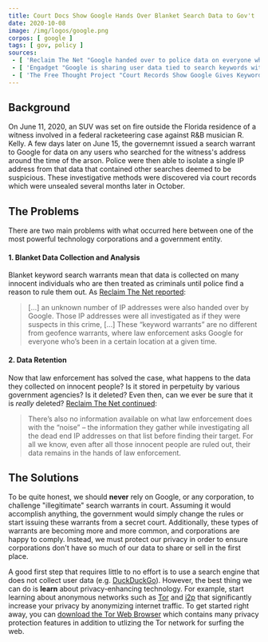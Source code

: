 ```yaml
---
title: Court Docs Show Google Hands Over Blanket Search Data to Gov't
date: 2020-10-08
image: /img/logos/google.png
corpos: [ google ]
tags: [ gov, policy ]
sources:
 - [ 'Reclaim The Net "Google handed over to police data on everyone who searched for certain terms" by Carl Sinclair (9 Oct 2020)', 'https://reclaimthenet.org/google-keyword-warrants/' ]
 - [ 'Engadget "Google is sharing user data tied to search keywords with law enforcement" by Jon Fingas (8 Oct 2020)', 'https://archive.is/GNpPA' ]
 - [ 'The Free Thought Project "Court Records Show Google Gives Keyword Searches of Innocent People to Cops" by Matt Agorist (19 Oct 2020)', 'https://archive.is/LLwKT' ]
---
```


## Background

On June 11, 2020, an SUV was set on fire outside the Florida residence of a
witness involved in a federal racketeering case against R&B musician R. Kelly.
A few days later on June 15, the governemnt issued a search warrant to Google
for data on any users who searched for the witness's address around the time of
the arson. Police were then able to isolate a single IP address from that data
that contained other searches deemed to be suspicious. These investigative
methods were discovered via court records which were unsealed several months
later in October.

## The Problems

There are two main problems with what occurred here between one of the most
powerful technology corporations and a government entity.

#### 1. Blanket Data Collection and Analysis

Blanket keyword search warrants mean that data is collected on many innocent
individuals who are then treated as criminals until police find a reason to
rule them out. As [Reclaim The Net
reported](https://reclaimthenet.org/google-keyword-warrants/):

> [...] an unknown number of IP addresses were also handed over by Google.
> Those IP addresses were all investigated as if they were suspects in this
> crime, [...] These “keyword warrants” are no different from geofence
> warrants, where law enforcement asks Google for everyone who’s been in a
> certain location at a given time.

#### 2. Data Retention

Now that law enforcement has solved the case, what happens to the data they
collected on innocent people? Is it stored in perpetuity by various government
agencies? Is it deleted? Even then, can we ever be sure that it is _really_
deleted? [Reclaim The Net
continued](https://reclaimthenet.org/google-keyword-warrants/):

> There’s also no information available on what law enforcement does with
> the “noise” – the information they gather while investigating all the dead
> end IP addresses on that list before finding their target. For all we
> know, even after all those innocent people are ruled out, their data
> remains in the hands of law enforcement.

## The Solutions

To be quite honest, we should **never** rely on Google, or any corporation, to
challenge "illegitimate" search warrants in court. Assuming it would accomplish
anything, the government would simply change the rules or start issuing these
warrants from a secret court. Additionally, these types of warrants are
becoming more and more common, and corporations are happy to comply. Instead,
we must protect our privacy in order to ensure corporations don't have so much
of our data to share or sell in the first place.

A good first step that requires little to no effort is to use a search engine
that does not collect user data (e.g. [DuckDuckGo](/alttech/duckduckgo/)).
However, the best thing we can do is **learn** about privacy-enhancing
technology. For example, start learning about anonymous networks such as
[Tor](https://www.torproject.org/) and [i2p](https://geti2p.net/en/) that
significantly increase your privacy by anonymizing internet traffic. To get
started right away, you can [download the Tor Web
Browser](https://www.torproject.org/download/) which contains many privacy
protection features in addition to utlizing the Tor network for surfing the
web.
